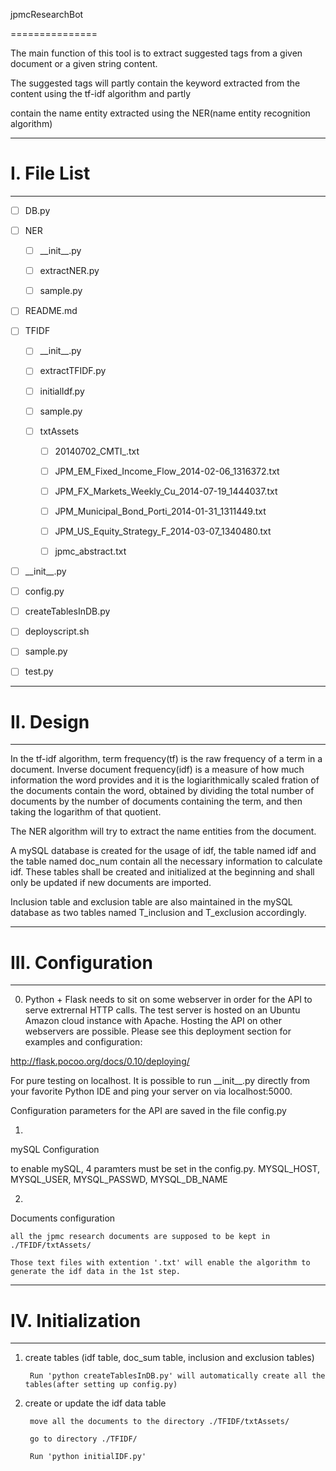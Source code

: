 jpmcResearchBot

===============

The main function of this tool is to extract suggested tags from a given document or a given string content.

The suggested tags will partly contain the keyword extracted from the content using the tf-idf algorithm and partly 

contain the name entity extracted using the NER(name entity recognition algorithm)

----------

# I. File List

----------

- [ ] DB.py

- [ ] NER

  - [ ] \_\_init\_\_.py

  - [ ] extractNER.py

  - [ ] sample.py

- [ ]  README.md

- [ ] TFIDF

  - [ ] \_\_init\_\_.py

  - [ ] extractTFIDF.py

  - [ ] initialIdf.py

  - [ ] sample.py

  - [ ] txtAssets

    - [ ] 20140702\_CMTI\_.txt

    - [ ] JPM\_EM\_Fixed\_Income\_Flow\_2014-02-06\_1316372.txt

    - [ ] JPM\_FX\_Markets\_Weekly\_Cu\_2014-07-19\_1444037.txt

    - [ ] JPM\_Municipal\_Bond\_Porti\_2014-01-31\_1311449.txt

    - [ ] JPM\_US\_Equity\_Strategy\_F\_2014-03-07\_1340480.txt

    - [ ] jpmc\_abstract.txt

- [ ] \_\_init\_\_.py

- [ ] config.py

- [ ] createTablesInDB.py

- [ ] deployscript.sh

- [ ] sample.py

- [ ] test.py

----------

# II. Design

----------

In the tf-idf algorithm, term frequency(tf) is the raw frequency of a term in a document. Inverse document frequency(idf) is a measure of how much information the word provides and it is the logiarithmically scaled fration of the documents contain the word, obtained by dividing the total number of documents by the number of documents containing the term, and then taking the logarithm of that quotient.

The NER algorithm will try to extract the name entities from the document. 

A mySQL database is created for the usage of idf, the table named idf and the table named doc\_num contain all the necessary information to calculate idf. These tables shall be created and initialized at the beginning and shall only be updated if new documents are imported.

Inclusion table and exclusion table are also maintained in the mySQL database as two tables named T\_inclusion and T\_exclusion accordingly.

-----------

# III. Configuration

-----------

0) Python + Flask needs to sit on some webserver in order for the API to serve extrernal HTTP calls. The test server is hosted on an Ubuntu Amazon cloud instance with Apache. Hosting the API on other webservers are possible. Please see this deployment section for examples and configuration:

http://flask.pocoo.org/docs/0.10/deploying/

For pure testing on localhost. It is possible to run \_\_init\_\_.py directly from your favorite Python IDE and ping your server on via localhost:5000.

Configuration parameters for the API are saved in the file config.py

1)

mySQL Configuration

  to enable mySQL, 4 paramters must be set in the config.py. MYSQL_HOST, MYSQL_USER, MYSQL_PASSWD, MYSQL_DB_NAME

2)

Documents configuration

    all the jpmc research documents are supposed to be kept in ./TFIDF/txtAssets/ 

    Those text files with extention '.txt' will enable the algorithm to generate the idf data in the 1st step.

-----------

# IV. Initialization

-----------

1) create tables (idf table, doc\_sum table, inclusion and exclusion tables)

        Run 'python createTablesInDB.py' will automatically create all the tables(after setting up config.py)

2) create or update the idf data table

        move all the documents to the directory ./TFIDF/txtAssets/

        go to directory ./TFIDF/

        Run 'python initialIDF.py' 

